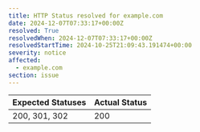 ```yaml
---
title: HTTP Status resolved for example.com
date: 2024-12-07T07:33:17+00:00Z
resolved: True
resolvedWhen: 2024-12-07T07:33:17+00:00Z
resolvedStartTime: 2024-10-25T21:09:43.191474+00:00
severity: notice
affected:
  - example.com
section: issue
---
```


| Expected Statuses | Actual Status  |
|-------------------|----------------|
| 200, 301, 302 | 200 |
